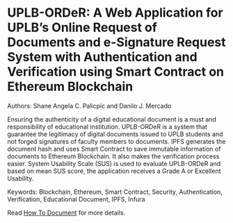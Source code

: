 # UPLB-ORDeR: A Web Application for UPLB’s Online Request of Documents and e-Signature Request System with Authentication and Verification using Smart Contract on Ethereum Blockchain

Authors: Shane Angela C. Palicpic and Danilo J. Mercado

Ensuring the authenticity of a digital educational document is a must and responsibility of educational institution. UPLB-ORDeR is a system that guarantee the legitimacy of digital documents issued to UPLB students and not forged signatures of faculty members to documents. IPFS generates the document hash and uses Smart Contract to save immutable information of documents to Ethereum Blockchain. It also makes the verification process easier. System Usability Scale (SUS) is used to evaluate UPLB-ORDeR and based on mean SUS score, the application receives a Grade A or Excellent Usability.

Keywords: Blockchain, Ethereum, Smart Contract, Security, Authentication, Verification, Educational Document, IPFS, Infura

Read [How To Document](HOWTO.md) for more details.
